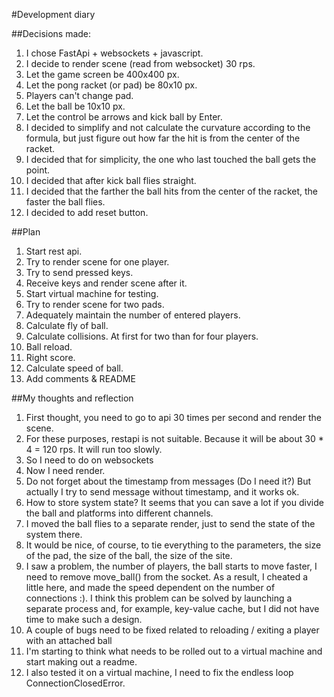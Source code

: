 #Development diary

##Decisions made:
1. I chose FastApi + websockets + javascript.
2. I decide to render scene (read from websocket) 30 rps.
3. Let the game screen be 400x400 px.
4. Let the pong racket (or pad) be 80х10 px.
5. Players can't change pad.
6. Let the ball be 10х10 px.
7. Let the control be arrows and kick ball by Enter.
8. I decided to simplify and not calculate the curvature according to the formula, but just figure out how far the hit is from the center of the racket.
9. I decided that for simplicity, the one who last touched the ball gets the point.
10. I decided that after kick ball flies straight.
11. I decided that the farther the ball hits from the center of the racket, the faster the ball flies.
12. I decided to add reset button.


##Plan
1. Start rest api.
2. Try to render scene for one player.
3. Try to send pressed keys.
4. Receive keys and render scene after it.
5. Start virtual machine for testing.
6. Try to render scene for two pads.
7. Adequately maintain the number of entered players.
8. Calculate fly of ball.
9. Calculate collisions. At first for two than for four players.
10. Ball reload.
11. Right score.
12. Calculate speed of ball.
13. Add comments & README

##My thoughts and reflection
1. First thought, you need to go to api 30 times per second and render the scene.
2. For these purposes, restapi is not suitable. Because it will be about 30 * 4 = 120 rps. It will run too slowly.
3. So I need to do on websockets
4. Now I need render.
5. Do not forget about the timestamp from messages (Do I need it?) But actually I try to send message without timestamp, and it works ok.
6. How to store system state? It seems that you can save a lot if you divide the ball and platforms into different channels.
7. I moved the ball flies to a separate render, just to send the state of the system there.
8. It would be nice, of course, to tie everything to the parameters, the size of the pad, the size of the ball, the size of the site.
9. I saw a problem, the number of players, the ball starts to move faster, I need to remove move_ball() from the socket.
As a result, I cheated a little here, and made the speed dependent on the number of connections :). I think this problem can be solved by launching a separate process and, for example, key-value cache, but I did not have time to make such a design.
10. A couple of bugs need to be fixed related to reloading / exiting a player with an attached ball
11. I'm starting to think what needs to be rolled out to a virtual machine and start making out a readme.
12. I also tested it on a virtual machine, I need to fix the endless loop ConnectionClosedError.
